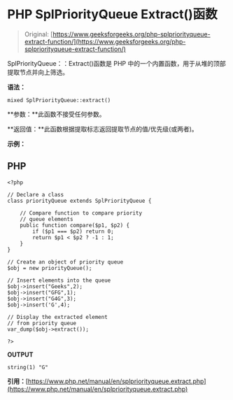 # PHP SplPriorityQueue Extract()函数

> Original: [https://www.geeksforgeeks.org/php-splpriorityqueue-extract-function/](https://www.geeksforgeeks.org/php-splpriorityqueue-extract-function/)

SplPriorityQueue：：Extract()函数是 PHP 中的一个内置函数，用于从堆的顶部提取节点并向上筛选。

**语法：**

```
mixed SplPriorityQueue::extract()
```

**参数：**此函数不接受任何参数。

**返回值：**此函数根据提取标志返回提取节点的值/优先级(或两者)。

**示例：**

## PHP

```
<?php

// Declare a class
class priorityQueue extends SplPriorityQueue {

    // Compare function to compare priority
    // queue elements
    public function compare($p1, $p2) {
        if ($p1 === $p2) return 0;
        return $p1 < $p2 ? -1 : 1;
    }
}

// Create an object of priority queue
$obj = new priorityQueue();

// Insert elements into the queue
$obj->insert("Geeks",2);
$obj->insert("GFG",1);
$obj->insert("G4G",3);
$obj->insert('G',4);

// Display the extracted element
// from priority queue
var_dump($obj->extract());

?>
```

**OUTPUT**

```
string(1) "G"
```

**引用：**[https://www.php.net/manual/en/splpriorityqueue.extract.php](https://www.php.net/manual/en/splpriorityqueue.extract.php)